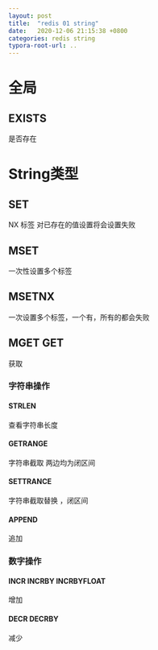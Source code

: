 ```yaml
---
layout: post
title:  "redis 01 string"
date:   2020-12-06 21:15:38 +0800
categories: redis string
typora-root-url: ..
---
```


# 全局

## EXISTS

是否存在

# String类型

## SET

NX 标签 对已存在的值设置将会设置失败

## MSET

一次性设置多个标签

## MSETNX

一次设置多个标签，一个有，所有的都会失败

## MGET GET

获取

### 字符串操作

#### STRLEN

查看字符串长度

#### GETRANGE

字符串截取 两边均为闭区间

#### SETTRANCE

字符串截取替换 ，闭区间 

#### APPEND

追加

### 数字操作

#### INCR INCRBY INCRBYFLOAT

增加

#### DECR DECRBY

减少